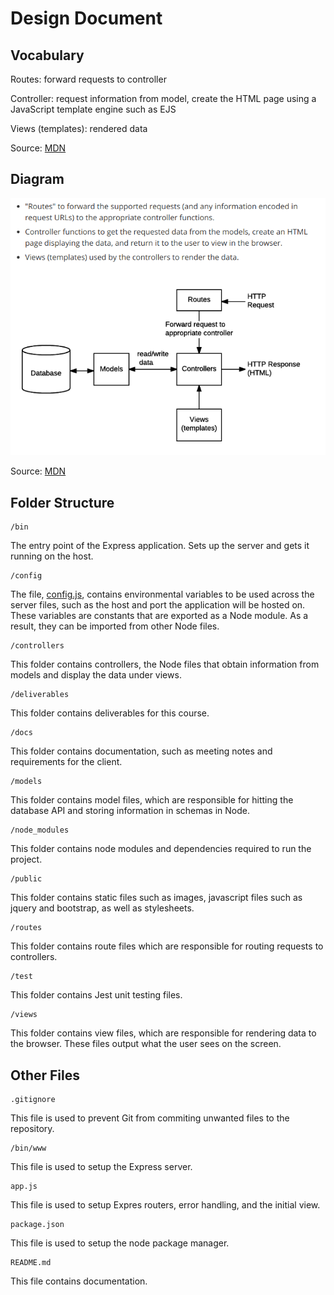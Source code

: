 # Design Document
## Vocabulary

Routes: forward requests to controller

Controller: request information from model, create the HTML page using a JavaScript template engine such as EJS

Views (templates): rendered data

Source: [MDN](https://developer.mozilla.org/en-US/docs/Learn/Server-side/Express_Nodejs/routes)

## Diagram

![alt text](public/images/image.png "A Diagram")

Source: [MDN](https://developer.mozilla.org/en-US/docs/Learn/Server-side/Express_Nodejs/routes)

## Folder Structure

    /bin

The entry point of the Express application. Sets up the server and gets it running on the host.

    /config

The file, [config.js](config/config.js), contains environmental variables to be used across the server files, such as the host and port the application will be hosted on. These variables are constants that are exported as a Node module. As a result, they can be imported from other Node files. 

    /controllers

This folder contains controllers, the Node files that obtain information from models and display the data under views.

    /deliverables

This folder contains deliverables for this course.

    /docs

This folder contains documentation, such as meeting notes and requirements for the client. 

    /models

This folder contains model files, which are responsible for hitting the database API and storing information in schemas in Node.

    /node_modules

This folder contains node modules and dependencies required to run the project.

    /public

This folder contains static files such as images, javascript files such as jquery and bootstrap, as well as stylesheets. 

    /routes

This folder contains route files which are responsible for  routing requests to controllers.

    /test

This folder contains Jest unit testing files.

    /views

This folder contains view files, which are responsible for rendering data to the browser. These files output what the user sees on the screen.

## Other Files

    .gitignore

This file is used to prevent Git from commiting unwanted files to the repository.

    /bin/www

This file is used to setup the Express server. 

    app.js

This file is used to setup Expres routers, error handling, and the initial view.

    package.json

This file is used to setup the node package manager.

    README.md

This file contains documentation.